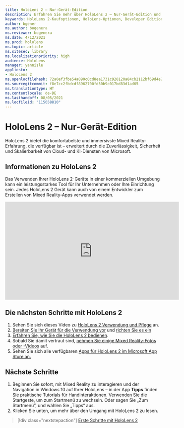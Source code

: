 ```yaml
---
title: HoloLens 2 – Nur-Gerät-Edition
description: Erfahren Sie mehr über HoloLens 2 – Nur-Gerät-Edition und was zu tun ist, wenn Sie ein eigenes Gerät erhalten haben.
keywords: HoloLens 2-Kaufoptionen, HoloLens-Optionen, Developer Edition
author: bgener
ms.author: bogenera
ms.reviewer: bogenera
ms.date: 4/12/2021
ms.prod: hololens
ms.topic: article
ms.sitesec: library
ms.localizationpriority: high
audience: HoloLens
manager: yannisle
appliesto:
- HoloLens 2
ms.openlocfilehash: 72a0ef3fbe54a090c0cd8ea1731c920120a84cb2112bf69d4e25ccddd1326d15
ms.sourcegitcommit: f8e7cc2fbdcdf8962700fd50b9c017bd83d1ad65
ms.translationtype: HT
ms.contentlocale: de-DE
ms.lasthandoff: 08/05/2021
ms.locfileid: "115658810"
---
```

# <a name="hololens-2-device-only-edition"></a>HoloLens 2 – Nur-Gerät-Edition

HoloLens 2 bietet die komfortabelste und immersivste Mixed Reality-Erfahrung, die verfügbar ist – erweitert durch die Zuverlässigkeit, Sicherheit und Skalierbarkeit von Cloud- und KI-Diensten von Microsoft.

## <a name="learn-about-hololens-2"></a>Informationen zu HoloLens 2
Das Verwenden Ihrer HoloLens 2-Geräte in einer kommerziellen Umgebung kann ein leistungsstarkes Tool für Ihr Unternehmen oder Ihre Einrichtung sein. Jedes HoloLens 2 Gerät kann auch von einem Entwickler zum Erstellen von Mixed Reality-Apps verwendet werden.

<iframe width="560" height="315" src="https://www.youtube.com/embed/XwOnHqiNAeU" frameborder="0" allow="accelerometer; autoplay; clipboard-write; encrypted-media; gyroscope; picture-in-picture" allowfullscreen></iframe>

## <a name="heres-what-to-do-next-with-the-hololens-2"></a>Die nächsten Schritte mit HoloLens 2

1. Sehen Sie sich dieses Video zu [HoloLens 2 Verwendung und Pflege](/hololens/hololens2-maintenance##HoloLens-2-Use-and-Care) an.
1. [Bereiten Sie Ihr Gerät für die Verwendung vor](/hololens/hololens2-setup) und [richten Sie es ein](/hololens/hololens2-start)
1. [Erfahren Sie, wie Sie die HoloLens 2 bedienen](/hololens/holographic-home).
1. Sobald Sie damit vertraut sind, [nehmen Sie einige Mixed Reality-Fotos oder -Videos](/hololens/holographic-photos-and-videos) auf.
1. Sehen Sie sich alle verfügbaren [Apps für HoloLens 2 im Microsoft App Store an.](/hololens/holographic-store-apps)

## <a name="next-steps"></a>Nächste Schritte

1. Beginnen Sie sofort, mit Mixed Reality zu interagieren und der Navigation in Windows 10 auf Ihrer HoloLens – in der App **Tipps** finden Sie praktische Tutorials für Handinteraktionen. Verwenden Sie die Startgeste, um zum Startmenü zu wechseln. Oder sagen Sie „Zum Startmenü”, und wählen Sie „Tipps“ aus.
1. Klicken Sie unten, um mehr über den Umgang mit HoloLens 2 zu lesen.

> [!div class="nextstepaction"]
> [Erste Schritte mit HoloLens 2](hololens2-basic-usage.md)